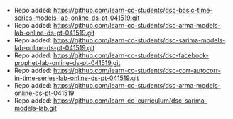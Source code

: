 
- Repo added: https://github.com/learn-co-students/dsc-basic-time-series-models-lab-online-ds-pt-041519.git
- Repo added: https://github.com/learn-co-students/dsc-arma-models-lab-online-ds-pt-041519.git
- Repo added: https://github.com/learn-co-students/dsc-sarima-models-lab-online-ds-pt-041519.git
- Repo added: https://github.com/learn-co-students/dsc-facebook-prophet-lab-online-ds-pt-041519.git
- Repo added: https://github.com/learn-co-students/dsc-corr-autocorr-in-time-series-lab-online-ds-pt-041519.git
- Repo added: https://github.com/learn-co-students/dsc-arma-models-online-ds-pt-041519
- Repo added: https://github.com/learn-co-curriculum/dsc-sarima-models-lab.git